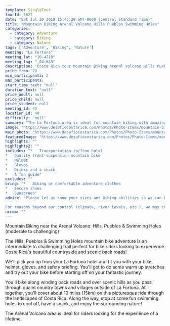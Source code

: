 ```yaml
---
template: SingleTour
tourId: 5627
date: "Sat Jul 20 2019 15:43:29 GMT-0600 (Central Standard Time)"
title: "Mountain Biking Arenal Volcano Hills Pueblos Swimming Holes"
categories: 
  - category: Adventure
  - category: Biking
  - category: Nature
tags: ['Adventure', 'Biking', 'Nature']
meeting: "La Fortuna"
meeting_lat: "10.4718"
meeting_lng: "-84.643"
description: "Costa Rica tour Mountain Biking Arenal Volcano Hills Pueblos Swimming Holes, id 5627"
price_from: 79
min_participants: 2
max_participants: 
start_time_text: "null"
duration_text: "null"
price_adult: null
price_child: null
price_student: null
meeting_id: 40
location_id: 40
difficulty: "null"
summary: "The La Fortuna area is ideal for mountain biking with amazing back roads for adventurous rides around Volcano Arenal! Come experience this intermediate to challenging ride as you discover enchanting scenery from quaint country towns to the breathtaking Volcano!! You'll love stopping in the various swimming holes along the way to take refreshing breaks! This 10-mile (15 kilometer) ride is packed with wildlife, adve..."
image: "https://www.desafiocostarica.com/Photos/Photo-Items/mountain-biking-in-arenal-hills--towns--swimming-holes-challenging-1405277029.jpg"
main_photo: "https://www.desafiocostarica.com/Photos/Photo-Items/mountain-biking-in-arenal-hills--towns--swimming-holes-challenging-1405277029.jpg"
featuredImage: "https://www.desafiocostarica.com/Photos/Photo-Items/mountain-biking-in-arenal-hills--towns--swimming-holes-challenging-1405277029.jpg"
highlights: ""
highlights2: ""
includes: "*   Transportation to/from hotel
*   Quality front-suspension mountain bike
*   Helmet
*   Gloves
*   Drinks and a snack
*   A fun guide"
excludes: ""
bring: "*   Biking or comfortable adventure clothes
*   Secure shoes
*   Sunscreen"
advice: "Please let us know your sizes and biking abilities so we can have you properly set with the right gear. Recommended ages 10-65. Have a look at our Adventure Waiver if you have questions about our Costa Rica adventure tour policies.

For reasons beyond our control (climate, river levels, etc.), we may change to a more-suitable tour with an equal or similar adventure-appeal or offer other tour options. We reserve the right to cancel a trip due to unfavorable conditions & will only run a tour according to our company policies. Full refund is given if (on rare occasion) no tour is run. This adventure involves some inherent risk and physical exertion, so you must be in good physical condition to attempt it."
accom: ""
---
```

Mountain Biking near the Arenal Volcano: Hills, Pueblos & Swimming Holes (moderate to challenging)

The Hills, Pueblos & Swimming Holes mountain bike adventure is an intermediate to challenging trail perfect for bike riders looking to experience Costa Rica's beautiful countryside and scenic back roads!

We'll pick you up from your La Fortuna hotel and fit you with your bike, helmet, gloves, and safety briefing. You'll get to do some warm up stretches and try out your bike before starting off on your fantastic journey.

You'll bike along winding back roads and over scenic hills as you pass through quaint country towns and villages outside of La Fortuna. All together, you'll cover about 10 miles (15km) on this picturesque ride through the landscapes of Costa Rica. Along the way, stop at some fun swimming holes to cool off, have a snack, and enjoy the surrounding nature!

The Arenal Volcano area is ideal for riders looking for the experience of a lifetime.